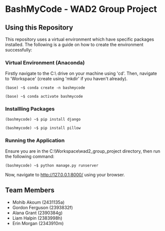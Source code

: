 # BashMyCode - WAD2 Group Project

## Using this Repository

This repository uses a virtual environment which have specific packages installed.  The following is a guide on how to create the environment successfully:

### Virtual Environment (Anaconda)

Firstly navigate to the C:\ drive on your machine using 'cd'.  Then, navigate to 'Workspace' (create using 'mkdir' if you haven't already).

`(base) ~$ conda create -n bashmycode`

`(base) ~$ conda activate bashmycode`

### Installling Packages

`(bashmycode) ~$ pip install django`

`(bashmycode) ~$ pip install pillow`

### Running the Application

Ensure you are in the C:\Workspace\wad2_group_project directory, then run the following command:

`(bashmycode) ~$ python manage.py runserver`

Now, navigate to http://127.0.0.1:8000/ using your browser.

## Team Members

* Mohib Akoum (2431135a)
* Gordon Ferguson (2393832f)
* Alana Grant (2390384g)
* Liam Halpin (2383998h)
* Erin Morgan (2343910m)
